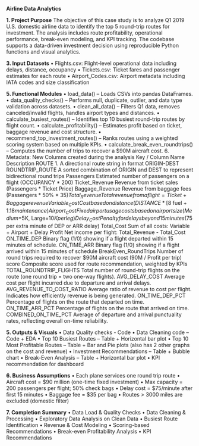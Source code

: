 ****Airline Data Analytics****

**1. Project Purpose**
The objective of this case study is to analyze Q1 2019 U.S. domestic airline data to identify the
top 5 round-trip routes for investment. The analysis includes route profitability, operational
performance, break-even modeling, and KPI tracking. The codebase supports a data-driven
investment decision using reproducible Python functions and visual analytics.

**3. Input Datasets**
• Flights.csv: Flight-level operational data including delays, distance, occupancy
• Tickets.csv: Ticket fares and passenger estimates for each route
• Airport_Codes.csv: Airport metadata including IATA codes and size classification

**5. Functional Modules**
• load_data() – Loads CSVs into pandas DataFrames.
• data_quality_checks() – Performs null, duplicate, outlier, and data type validation across
datasets.
• clean_all_data() – Filters Q1 data, removes canceled/invalid flights, handles airport types
and distances.
• calculate_busiest_routes() – Identifies top 10 busiest round-trip routes by flight count.
• calculate_profitability() – Estimates profit based on ticket, baggage revenue and cost
structure.
• recommend_top_investment_routes() – Ranks routes using a weighted scoring system
based on multiple KPIs.
• calculate_break_even_roundtrips() – Computes the number of trips to recover a $90M
aircraft cost.
6. Metadata: New Columns created during the analysis
Key / Column Name Description
ROUTE 1.
A directional route string in format ORIGIN-DEST
ROUNDTRIP_ROUTE A sorted combination of ORIGIN and DEST to represent bidirectional round
trips
Passengers Estimated number of passengers on a flight (OCCUPANCY * 200)
Ticket_Revenue
Revenue from ticket sales (Passengers * Ticket Price)
Baggage_Revenue
Revenue from baggage fees (Passengers * 50% * $35)
Total_Revenue
Total revenue from a flight = Ticket + Baggage revenue
Variable_Cost Cost based on distance (DISTANCE * [$8 fuel + $1.18 maintenance)
Airport_Cost Fixed airport usage costs based on airport size (Medium=$5K, Large=$10K per
leg)
Delay_Cost Penalty for delays beyond 15 minutes ($75 per extra minute of DEP or ARR
delay)
Total_Cost Sum of all costs: Variable + Airport + Delay
Profit
Net income per flight: Total_Revenue - Total_Cost
ON_TIME_DEP
Binary flag (1/0) showing if a flight departed within 15 minutes of schedule.
ON_TIME_ARR
Binary flag (1/0) showing if a flight arrived within 15 minutes of schedule
BreakEven_RoundTrips Number of round trips required to recover $90M aircraft cost (90M / Profit
per trip)
score Composite score used for route recommendation, weighted by KPIs
TOTAL_ROUNDTRIP_FLIGHTS Total number of round-trip flights on the route (one round trip = two one-way
flights).
AVG_DELAY_COST Average cost per flight incurred due to departure and arrival delays.
AVG_REVENUE_TO_COST_RATIO Average ratio of revenue to cost per flight. Indicates how efficiently revenue is
being generated.
ON_TIME_DEP_PCT Percentage of flights on the route that departed on time.
ON_TIME_ARR_PCT Percentage of flights on the route that arrived on time.
COMBINED_ON_TIME_PCT Average of departure and arrival punctuality rates, reflecting overall on-time
reliability.

**5. Outputs & Visuals**
• Data Quality checks - Code
• Data Cleaning code – Code + EDA
• Top 10 Busiest Routes – Table + Horizontal bar plot
• Top 10 Most Profitable Routes – Table + Bar and Pie plots (also has 2 other graphs on the
cost and revenue)
• Investment Recommendations – Table + Bubble chart
• Break-Even Analysis – Table + Horizontal bar plot
• KPI recommendation for dashboard

**6. Business Assumptions**
• Each plane services one round trip route
• Aircraft cost = $90 million (one-time fixed investment)
• Max capacity = 200 passengers per flight; 50% check bags
• Delay cost = $75/minute after first 15 minutes
• Baggage fee = $35 per bag
• Routes > 3000 miles are excluded (domestic filter)

**7. Completion Summary**
• Data Load & Quality Checks
• Data Cleaning & Processing
• Exploratory Data Analysis on Clean Data
• Busiest Route Identification
• Revenue & Cost Modeling
• Scoring-based Recommendations
• Break-even Profitability Analysis
• KPI Recommendations
